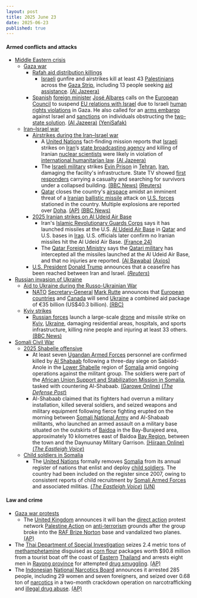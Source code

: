 ```yaml
---
layout: post
title: 2025 June 23
date: 2025-06-23
published: true
---
```



#### Armed conflicts and attacks

* [Middle Eastern crisis](https://en.wikipedia.org/wiki/Middle_Eastern_crisis_%282023-present%29 "Middle Eastern crisis (2023-present)")
  * [Gaza war](https://en.wikipedia.org/wiki/Gaza_war "Gaza war")
    * [Rafah aid distribution killings](https://en.wikipedia.org/wiki/Rafah_aid_distribution_killings "Rafah aid distribution killings")
      * [Israeli](https://en.wikipedia.org/wiki/Israel_Defense_Forces "Israel Defense Forces") gunfire and airstrikes kill at least 43 [Palestinians](https://en.wikipedia.org/wiki/Palestinians "Palestinians") across the [Gaza Strip](https://en.wikipedia.org/wiki/Gaza_Strip "Gaza Strip"), including 13 people seeking [aid assistance](https://en.wikipedia.org/wiki/Humanitarian_aid_during_the_Gaza_war "Humanitarian aid during the Gaza war"). [(Al Jazeera)](https://www.aljazeera.com/news/2025/6/23/israel-kills-at-least-30-palestinians-in-gaza-including-aid-seekers)
    * [Spanish](https://en.wikipedia.org/wiki/Spain "Spain") [foreign minister](https://en.wikipedia.org/wiki/Ministry_of_Foreign_Affairs_%28Spain%29 "Ministry of Foreign Affairs (Spain)") [José Albares](https://en.wikipedia.org/wiki/Jos%C3%A9_Manuel_Albares "José Manuel Albares") calls on the [European Council](https://en.wikipedia.org/wiki/European_Council "European Council") to suspend [EU relations with Israel](https://en.wikipedia.org/wiki/Israel%E2%80%93European_Union_relations "Israel–European Union relations") due to Israeli [human rights violations](https://en.wikipedia.org/wiki/Human_rights_violation "Human rights violation") in Gaza. He also called for an [arms embargo](https://en.wikipedia.org/wiki/Arms_embargo "Arms embargo") against Israel and [sanctions](https://en.wikipedia.org/wiki/International_sanctions "International sanctions") on individuals obstructing the [two-state solution](https://en.wikipedia.org/wiki/Two-state_solution "Two-state solution"). [(Al Jazeera)](https://aje.io/j5j5ww?update=3794000) [(YeniSafak)](https://www.yenisafak.com/en/news/spanish-foreign-minister-calls-for-suspension-of-eu-israel-association-agreement-arms-embargo-3703863)
  * [Iran–Israel war](https://en.wikipedia.org/wiki/Iran%E2%80%93Israel_war "Iran–Israel war")
    * [Airstrikes during the Iran–Israel war](https://en.wikipedia.org/wiki/List_of_attacks_during_the_Iran%E2%80%93Israel_war#Operation_Rising_Lion "List of attacks during the Iran–Israel war")
      * A [United Nations](https://en.wikipedia.org/wiki/United_Nations "United Nations") fact-finding mission reports that [Israeli](https://en.wikipedia.org/wiki/Israel "Israel") strikes on [Iran](https://en.wikipedia.org/wiki/Iran "Iran")’s [state broadcasting agency](https://en.wikipedia.org/wiki/Islamic_Republic_of_Iran_Broadcasting "Islamic Republic of Iran Broadcasting") and killing of Iranian [nuclear scientists](https://en.wikipedia.org/wiki/Nuclear_scientist "Nuclear scientist") were likely in violation of [international humanitarian law](https://en.wikipedia.org/wiki/International_humanitarian_law "International humanitarian law"). [(Al Jazeera)](https://aje.io/j5j5ww?update=3795089)
      * The [Israeli military](https://en.wikipedia.org/wiki/Israel_Defense_Forces "Israel Defense Forces") strikes [Evin Prison](https://en.wikipedia.org/wiki/Evin_Prison "Evin Prison") in [Tehran](https://en.wikipedia.org/wiki/Tehran "Tehran"), [Iran](https://en.wikipedia.org/wiki/Iran "Iran"), damaging the facility's infrastructure. State TV showed [first responders](https://en.wikipedia.org/wiki/First_responders "First responders") carrying a casualty and searching for survivors under a collapsed building. [(BBC News)](https://www.bbc.com/news/articles/cp8621gnknjo) [(Reuters)](https://www.reuters.com/world/middle-east/iran-weighs-retaliation-against-us-strikes-nuclear-sites-2025-06-23/)
      * [Qatar](https://en.wikipedia.org/wiki/Qatar "Qatar") closes the country's [airspace](https://en.wikipedia.org/wiki/Airspace "Airspace") amidst an imminent threat of a [Iranian](https://en.wikipedia.org/wiki/Islamic_Republic_of_Iran_Armed_Forces "Islamic Republic of Iran Armed Forces") [ballistic missile](https://en.wikipedia.org/wiki/Ballistic_missile "Ballistic missile") attack on [U.S. forces](https://en.wikipedia.org/wiki/United_States_Armed_Forces "United States Armed Forces") stationed in the country. Multiple explosions are reported over [Doha](https://en.wikipedia.org/wiki/Doha "Doha"). [(AP)](https://apnews.com/live/iran-israel-war-updates-6-23-2025) [(BBC News)](https://www.bbc.co.uk/news/live/cn7ze4vmk2pt)
    * [2025 Iranian strikes on Al Udeid Air Base](https://en.wikipedia.org/wiki/2025_Iranian_strikes_on_Al_Udeid_Air_Base "2025 Iranian strikes on Al Udeid Air Base")
      * Iran's [Islamic Revolutionary Guards Corps](https://en.wikipedia.org/wiki/Islamic_Revolutionary_Guards_Corps "Islamic Revolutionary Guards Corps") says it has launched missiles at the U.S. [Al Udeid Air Base](https://en.wikipedia.org/wiki/Al_Udeid_Air_Base "Al Udeid Air Base") in [Qatar](https://en.wikipedia.org/wiki/Qatar "Qatar") and U.S. bases in [Iraq](https://en.wikipedia.org/wiki/Iraq "Iraq"). U.S. officials later confirm no Iranian missiles hit the Al Udeid Air Base. [(France 24)](https://www.france24.com/en/middle-east/20250623-live-trump-says-strikes-on-iran-inflicted-monumental-damage-to-tehran-s-nuclear-program)
      * The [Qatar Foreign Ministry](https://en.wikipedia.org/wiki/Ministry_of_Foreign_Affairs_%28Qatar%29 "Ministry of Foreign Affairs (Qatar)") says the [Qatari military](https://en.wikipedia.org/wiki/Qatar_Armed_Forces "Qatar Armed Forces") has intercepted all the missiles launched at the Al Udeid Air Base, and that no injuries are reported. [(Al Bawaba)](https://www.albawaba.com/news/qatar-intercepts-iranian-missile-strike-1607353) [(Axios)](https://www.axios.com/2025/06/23/iran-retaliation-trump-israel-war)
    * [U.S. President](https://en.wikipedia.org/wiki/President_of_the_United_States "President of the United States") [Donald Trump](https://en.wikipedia.org/wiki/Donald_Trump "Donald Trump") announces that a ceasefire has been reached between Iran and Israel. [(*Reuters*)](https://www.reuters.com/world/middle-east/trump-says-iran-israel-agree-ceasefire-2025-06-23/)
* [Russian invasion of Ukraine](https://en.wikipedia.org/wiki/Russian_invasion_of_Ukraine "Russian invasion of Ukraine")
  * [Aid to Ukraine during the Russo-Ukrainian War](https://en.wikipedia.org/wiki/List_of_military_aid_to_Ukraine_during_the_Russo-Ukrainian_War "List of military aid to Ukraine during the Russo-Ukrainian War")
    * [NATO](https://en.wikipedia.org/wiki/NATO "NATO") [Secretary-General](https://en.wikipedia.org/wiki/Secretary_General_of_NATO "Secretary General of NATO") [Mark Rutte](https://en.wikipedia.org/wiki/Mark_Rutte "Mark Rutte") announces that [European countries](https://en.wikipedia.org/wiki/European_Union "European Union") and [Canada](https://en.wikipedia.org/wiki/Canada "Canada") will send [Ukraine](https://en.wikipedia.org/wiki/Ukraine "Ukraine") a combined aid package of €35 billion (US$40.3 billion). [(RBC)](https://newsukraine.rbc.ua/news/nato-chief-ukraine-to-receive-over-35-billion-1750690298.html)
  * [Kyiv strikes](https://en.wikipedia.org/wiki/Kyiv_strikes_%282022%E2%80%93present%29 "Kyiv strikes (2022–present)")
    * [Russian forces](https://en.wikipedia.org/wiki/Russian_Armed_Forces "Russian Armed Forces") launch a large-scale [drone](https://en.wikipedia.org/wiki/Drone_warfare "Drone warfare") and missile strike on [Kyiv](https://en.wikipedia.org/wiki/Kyiv "Kyiv"), [Ukraine](https://en.wikipedia.org/wiki/Ukraine "Ukraine"), damaging residential areas, hospitals, and sports infrastructure, killing nine people and injuring at least 33 others. [(BBC News)](https://www.bbc.com/news/articles/c0k7vll16l3o)
* [Somali Civil War](https://en.wikipedia.org/wiki/Somali_Civil_War_%282009%E2%80%93present%29 "Somali Civil War (2009–present)")
  * [2025 Shabelle offensive](https://en.wikipedia.org/wiki/2025_Shabelle_offensive "2025 Shabelle offensive")
    * At least seven [Ugandan Armed Forces](https://en.wikipedia.org/wiki/Ugandan_Armed_Forces "Ugandan Armed Forces") personnel are confirmed killed by [Al Shabaab](https://en.wikipedia.org/wiki/Al-Shabaab_%28militant_group%29 "Al-Shabaab (militant group)") following a three-day siege on Sabiidd-Anole in the [Lower Shabelle](https://en.wikipedia.org/wiki/Lower_Shabelle "Lower Shabelle") region of [Somalia](https://en.wikipedia.org/wiki/Somalia "Somalia") amid ongoing operations against the militant group. The soldiers were part of the [African Union Support and Stabilization Mission in Somalia](https://en.wikipedia.org/wiki/African_Union_Support_and_Stabilization_Mission_in_Somalia "African Union Support and Stabilization Mission in Somalia"), tasked with countering Al-Shabaab. [(Garowe Online)](https://www.garoweonline.com/en/news/somalia/seven-ugandan-soldiers-killed-in-fierce-battle-to-retake-somali-town-from-al-shabaab) [(*The Defense Post*)](https://thedefensepost.com/2025/06/23/somalia-al-shabaab-uganda-army/)
    * Al-Shabaab claimed that its fighters had overrun a military installation, killed several soldiers, and seized weapons and military equipment following fierce fighting erupted on the morning between [Somali National Army](https://en.wikipedia.org/wiki/Somali_National_Army "Somali National Army") and Al-Shabaab militants, who launched an armed assault on a military base situated on the outskirts of [Baidoa](https://en.wikipedia.org/wiki/Baidoa "Baidoa") in the Bay-Burajeed area, approximately 10 kilometres east of Baidoa [Bay Region](https://en.wikipedia.org/wiki/Bay_Region "Bay Region"), between the town and the Daynuunay Military Garrison. [(Hiiraan Online)](https://www.hiiraan.com/news4/2025/Jun/201965/heavy_fighting_erupts_near_baidoa_as_al_shabab_attacks_military_base.aspx) [(*The Eastleigh Voice*)](https://eastleighvoice.co.ke/somalia%20al%20shabaab/168882/clashes-between-somali-forces-al-shabaab-erupt-near-baidoa-after-attack-on-military-base)
  * [Child soldiers in Somalia](https://en.wikipedia.org/wiki/Child_soldiers_in_Somalia "Child soldiers in Somalia")
    * The [United Nations](https://en.wikipedia.org/wiki/United_Nations "United Nations") formally removes [Somalia](https://en.wikipedia.org/wiki/Somalia "Somalia") from its annual register of nations that enlist and deploy [child soldiers](https://en.wikipedia.org/wiki/Child_soldiers "Child soldiers"). The country had been included on the register since 2007, owing to consistent reports of child recruitment by [Somali Armed Forces](https://en.wikipedia.org/wiki/Somali_Armed_Forces "Somali Armed Forces") and associated militias. [(*The Eastleigh Voice*)](https://eastleighvoice.co.ke/somalia%252520un%252520blacklist/168763/un-delists-somalia-from-child-soldier-report-after-16-years-in-major-reform-milestone?amp=1) [(UN)](https://childrenandarmedconflict.un.org/2025/06/22495-haunting-cries-children-affected-by-conflict-endured-an-unconscionable-number-of-grave-violations-in-2024/)

#### Law and crime

* [Gaza war protests](https://en.wikipedia.org/wiki/Gaza_war_protests "Gaza war protests")
  * The [United Kingdom](https://en.wikipedia.org/wiki/United_Kingdom "United Kingdom") announces it will ban the [direct action](https://en.wikipedia.org/wiki/Direct_action "Direct action") protest network [Palestine Action](https://en.wikipedia.org/wiki/Palestine_Action "Palestine Action") on [anti-terrorism](https://en.wikipedia.org/wiki/Terrorism_Acts "Terrorism Acts") grounds after the group broke into the [RAF Brize Norton](https://en.wikipedia.org/wiki/RAF_Brize_Norton "RAF Brize Norton") base and vandalized two planes. [(AP)](https://apnews.com/article/uk-ban-palestine-action-967a0080ffa855465cc7049e8fa17aac)
* The [Thai Department of Special Investigation](https://en.wikipedia.org/wiki/Department_of_Special_Investigation "Department of Special Investigation") seizes 2.4 metric tons of [methamphetamine](https://en.wikipedia.org/wiki/Methamphetamine "Methamphetamine") disguised as [corn flour](https://en.wikipedia.org/wiki/Maize_flour "Maize flour") packages worth $90.8 million from a tourist boat off the coast of [Eastern](https://en.wikipedia.org/wiki/Eastern_Thailand "Eastern Thailand") [Thailand](https://en.wikipedia.org/wiki/Thailand "Thailand") and arrests eight men in [Rayong province](https://en.wikipedia.org/wiki/Rayong_province "Rayong province") for attempted [drug smuggling](https://en.wikipedia.org/wiki/Drug_smuggling "Drug smuggling"). [(AP)](https://apnews.com/article/thailand-methamphetamine-seizure-drugs-b3b0ead895ec66dcbd201881b04f7087)
* The [Indonesian](https://en.wikipedia.org/wiki/Indonesia "Indonesia") [National Narcotics Board](https://en.wikipedia.org/wiki/National_Narcotics_Board "National Narcotics Board") announces it arrested 285 people, including 29 women and seven foreigners, and seized over 0.68 ton of [narcotics](https://en.wikipedia.org/wiki/Narcotics "Narcotics") in a two-month crackdown operation on narcotrafficking and [illegal drug abuse](https://en.wikipedia.org/wiki/Illegal_drug_abuse "Illegal drug abuse"). [(AP)](https://apnews.com/article/indonesia-drug-traffickers-arrest-crackdown-3327395b5cb0a45d9a628bfefa337daa)

